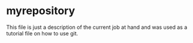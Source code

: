 # myrepository

This file is just a description of the current job at hand and was used as a tutorial file on how to use git.